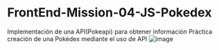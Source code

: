 # FrontEnd-Mission-04-JS-Pokedex
Implementación de una API(Pokeapi) para obtener información
Práctica creación de una Pokédex mediante el uso de API
![image](https://user-images.githubusercontent.com/71568204/159828394-f31c1569-870f-4203-bab1-34f98e368e87.png)
